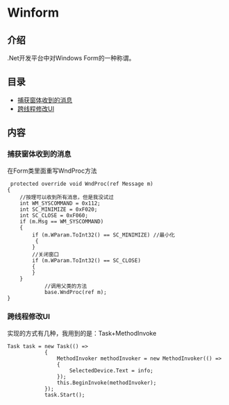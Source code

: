 # Winform

## 介绍
.Net开发平台中对Windows Form的一种称谓。

## 目录
 - [捕获窗体收到的消息](#捕获窗体收到的消息)
 - [跨线程修改UI]()


## 内容
### 捕获窗体收到的消息

在Form类里面重写WndProc方法
```
 protected override void WndProc(ref Message m)
{ 
	//按理可以收到所有消息，但是我没试过	
	int WM_SYSCOMMAND = 0x112;
	int SC_MINIMIZE = 0xF020;
	int SC_CLOSE = 0xF060;
	if (m.Msg == WM_SYSCOMMAND)
	{
		if (m.WParam.ToInt32() == SC_MINIMIZE) //最小化
		 {
		}
		//关闭窗口
		if (m.WParam.ToInt32() == SC_CLOSE)
		{
		}
	}
            //调用父类的方法
            base.WndProc(ref m);
}
```

### 跨线程修改UI

实现的方式有几种，我用到的是：Task+MethodInvoke

```
Task task = new Task(() =>
            {
                MethodInvoker methodInvoker = new MethodInvoker(() =>
                {
                    SelectedDevice.Text = info;
                });
                this.BeginInvoke(methodInvoker);
            });
            task.Start();
```

